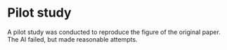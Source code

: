 # Pilot study

A pilot study was conducted to reproduce the figure of the original paper.
The AI failed, but made reasonable attempts.
